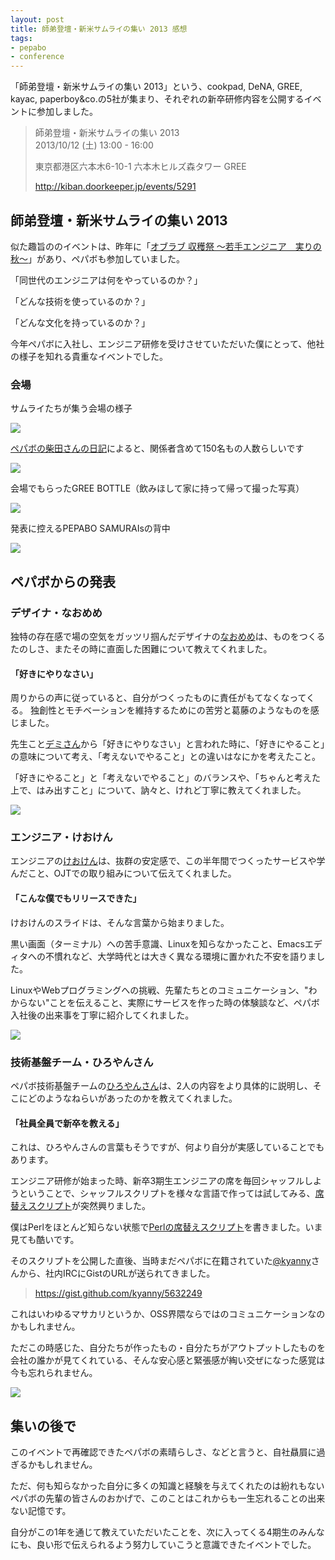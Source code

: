 ```yaml
---
layout: post
title: 師弟登壇・新米サムライの集い 2013 感想
tags: 
- pepabo
- conference
---
```

「師弟登壇・新米サムライの集い 2013」という、cookpad, DeNA, GREE, kayac, paperboy&co.の5社が集まり、それぞれの新卒研修内容を公開するイベントに参加しました。

> 師弟登壇・新米サムライの集い 2013  
> 2013/10/12 (土) 13:00 - 16:00
>
> 東京都港区六本木6-10-1 六本木ヒルズ森タワー GREE
>
> http://kiban.doorkeeper.jp/events/5291

## 師弟登壇・新米サムライの集い 2013

似た趣旨ののイベントは、昨年に「[オブラブ 収穫祭 〜若手エンジニア　実りの秋〜](http://esminc.doorkeeper.jp/events/1746)」があり、ペパボも参加していました。

「同世代のエンジニアは何をやっているのか？」

「どんな技術を使っているのか？」

「どんな文化を持っているのか？」

今年ペパボに入社し、エンジニア研修を受けさせていただいた僕にとって、他社の様子を知れる貴重なイベントでした。

### 会場

サムライたちが集う会場の様子

![](http://30d.jp/img/hfm/public/dec85bac-33bf-11e3-a0fd-00262d0af68e_large.jpg)

[ペパボの柴田さんの日記](http://www.hsbt.org/diary/20131012.html#p01)によると、関係者含めて150名もの人数らしいです

![](http://30d.jp/img/hfm/public/f6c39442-33bf-11e3-b2a6-f80f41f63894_large.jpg)

会場でもらったGREE BOTTLE（飲みほして家に持って帰って撮った写真）

![](http://30d.jp/img/hfm/public/95401b6c-3411-11e3-aa1f-00262d09affa_large.jpg)

発表に控えるPEPABO SAMURAIsの背中

![](http://30d.jp/img/hfm/public/e30fc6c8-33bf-11e3-bd16-00262d09affa_large.jpg)

## ペパボからの発表

### デザイナ・なおめめ

独特の存在感で場の空気をガッツリ掴んだデザイナの[なおめめ](https://twitter.com/naomeme)は、ものをつくるたのしさ、またその時に直面した困難について教えてくれました。

#### 「好きにやりなさい」

周りからの声に従っていると、自分がつくったものに責任がもてなくなってくる。
独創性とモチベーションを維持するためにの苦労と葛藤のようなものを感じました。

先生こと[デミさん](https://twitter.com/demiflare168)から「好きにやりなさい」と言われた時に、「好きにやること」の意味について考え、「考えないでやること」との違いはなにかを考えたこと。

「好きにやること」と「考えないでやること」のバランスや、「ちゃんと考えた上で、はみ出すこと」について、訥々と、けれど丁寧に教えてくれました。

![](http://30d.jp/img/hfm/public/052008d6-33c0-11e3-b42a-00262d0af68e_large.jpg)

### エンジニア・けおけん

エンジニアの[けおけん](https://twitter.com/keokentt)は、抜群の安定感で、この半年間でつくったサービスや学んだこと、OJTでの取り組みについて伝えてくれました。

#### 「こんな僕でもリリースできた」

けおけんのスライドは、そんな言葉から始まりました。

黒い画面（ターミナル）への苦手意識、Linuxを知らなかったこと、Emacsエディタへの不慣れなど、大学時代とは大きく異なる環境に置かれた不安を語りました。

LinuxやWebプログラミングへの挑戦、先輩たちとのコミュニケーション、"わからない"ことを伝えること、実際にサービスを作った時の体験談など、ペパボ入社後の出来事を丁寧に紹介してくれました。

![](http://30d.jp/img/hfm/public/0c5a47a6-33c0-11e3-87d1-f80f41f63894_large.jpg)

### 技術基盤チーム・ひろやんさん

ペパボ技術基盤チームの[ひろやんさん](https://twitter.com/hiboma)は、2人の内容をより具体的に説明し、そこにどのようなねらいがあったのかを教えてくれました。

#### 「社員全員で新卒を教える」

これは、ひろやんさんの言葉もそうですが、何より自分が実感していることでもあります。

エンジニア研修が始まった時、新卒3期生エンジニアの席を毎回シャッフルしようということで、シャッフルスクリプトを様々な言語で作っては試してみる、[席替えスクリプト](https://github.com/paperboy-all/sekigae)が突然興りました。

僕はPerlをほとんど知らない状態で[Perlの席替えスクリプト](https://github.com/paperboy-all/sekigae/blob/master/sekigae.pl)を書きました。いま見ても酷いです。

そのスクリプトを公開した直後、当時まだペパボに在籍されていた[@kyanny](https://twitter.com/kyanny)さんから、社内IRCにGistのURLが送られてきました。

> https://gist.github.com/kyanny/5632249

これはいわゆるマサカリというか、OSS界隈ならではのコミュニケーションなのかもしれません。

ただこの時感じた、自分たちが作ったもの・自分たちがアウトプットしたものを会社の誰かが見てくれている、そんな安心感と緊張感が綯い交ぜになった感覚は今も忘れられません。

![](http://30d.jp/img/hfm/public/12a0d2ec-33c0-11e3-8555-00262d0af68e_large.jpg)

## 集いの後で

このイベントで再確認できたペパボの素晴らしさ、などと言うと、自社贔屓に過ぎるかもしれません。

ただ、何も知らなかった自分に多くの知識と経験を与えてくれたのは紛れもないペパボの先輩の皆さんのおかげで、このことはこれからも一生忘れることの出来ない記憶です。

自分がこの1年を通じて教えていただいたことを、次に入ってくる4期生のみんなにも、良い形で伝えられるよう努力していこうと意識できたイベントでした。
